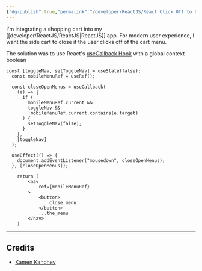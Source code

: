 ```yaml
---
{"dg-publish":true,"permalink":"/developer/ReactJS/React Click Off to Close Drawer/","dgPassFrontmatter":true}
---
```


I'm integrating a shopping cart into my [[developer/ReactJS/ReactJS\|ReactJS]] app. For modern user experience, I want the side cart to close if the user clicks off of the cart menu. 

The solution was to use React's [useCallback Hook](https://react.dev/reference/react/useCallback) with a global context boolean

```tsx
const [toggleNav, setToggleNav] = useState(false);
  const mobileMenuRef = useRef();

  const closeOpenMenus = useCallback(
    (e) => {
      if (
        mobileMenuRef.current &&
        toggleNav &&
        !mobileMenuRef.current.contains(e.target)
      ) {
        setToggleNav(false);
      }
    },
    [toggleNav]
  );

  useEffect(() => {
    document.addEventListener("mousedown", closeOpenMenus);
  }, [closeOpenMenus]);

	return (
		<nav
			ref={mobileMenuRef}
		> 							
			<button>
				close menu
			</button>
			...the_menu
		</nav>
	)
```


---
## Credits
- [Kamen Kanchev](https://stackoverflow.com/a/75477643/15579591)
